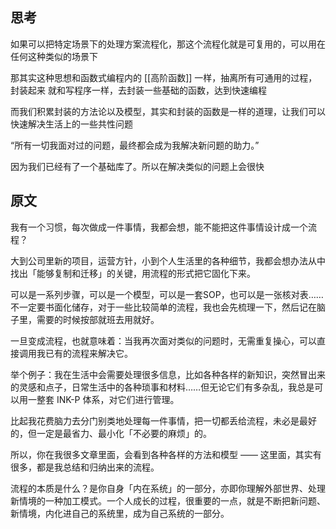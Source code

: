 ## 思考
如果可以把特定场景下的处理方案流程化，那这个流程化就是可复用的，可以用在任何这种类似的场景下

那其实这种思想和函数式编程内的 [[高阶函数]] 一样，抽离所有可通用的过程，封装起来  就和写程序一样，去封装一些基础的函数，达到快速编程

而我们积累封装的方法论以及模型，其实和封装的函数是一样的道理，让我们可以快速解决生活上的一些共性问题

“所有一切我面对过的问题，最终都会成为我解决新问题的助力。”

因为我们已经有了一个基础库了。所以在解决类似的问题上会很快

## 原文

我有一个习惯，每次做成一件事情，我都会想，能不能把这件事情设计成一个流程？



大到公司里新的项目，运营方针，小到个人生活里的各种细节，我都会想办法从中找出「能够复制和迁移」的关键，用流程的形式把它固化下来。



可以是一系列步骤，可以是一个模型，可以是一套SOP，也可以是一张核对表……不一定要书面化储存，对于一些比较简单的流程，我也会先梳理一下，然后记在脑子里，需要的时候按部就班去用就好。



一旦变成流程，也就意味着：当我再次面对类似的问题时，无需重复操心，可以直接调用我已有的流程来解决它。



举个例子：我在生活中会需要处理很多信息，比如各种各样的新知识，突然冒出来的灵感和点子，日常生活中的各种琐事和材料……但无论它们有多杂乱，我总是可以用一整套 INK-P 体系，对它们进行管理。



比起我花费脑力去分门别类地处理每一件事情，把一切都丢给流程，未必是最好的，但一定是最省力、最小化「不必要的麻烦」的。



所以，你在我很多文章里面，会看到各种各样的方法和模型 —— 这里面，其实有很多，都是我总结和归纳出来的流程。



流程的本质是什么？是你自身「内在系统」的一部分，亦即你理解外部世界、处理新情境的一种加工模式。一个人成长的过程，很重要的一点，就是不断把新问题、新情境，内化进自己的系统里，成为自己系统的一部分。
